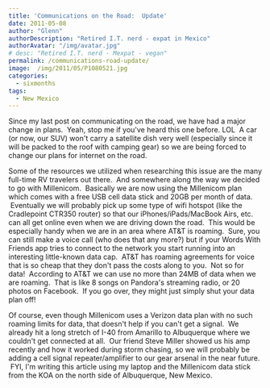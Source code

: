 ```yaml
---
title: 'Communications on the Road:  Update'
date: 2011-05-08
author: "Glenn"
authorDescription: "Retired I.T. nerd - expat in Mexico"
authorAvatar: "/img/avatar.jpg"
# desc: "Retired I.T. nerd - Mexpat - vegan"
permalink: /communications-road-update/
image:  /img/2011/05/P1080521.jpg
categories:
  - sixmonths
tags:
  - New Mexico
---
```

Since my last post on communicating on the road, we have had a major change in plans.  Yeah, stop me if you've heard this one before. LOL  A car (or now, our SUV) won't carry a satellite dish very well (especially since it will be packed to the roof with camping gear) so we are being forced to change our plans for internet on the road.

Some of the resources we utilized when researching this issue are the many full-time RV travelers out there.  And somewhere along the way we decided to go with Millenicom.  Basically we are now using the Millenicom plan which comes with a free USB cell data stick and 20GB per month of data.  Eventually we will probably pick up some type of wifi hotspot (like the Cradlepoint CTR350 router) so that our iPhones/iPads/MacBook Airs, etc. can all get online even when we are driving down the road.  This would be especially handy when we are in an area where AT&T is roaming.  Sure, you can still make a voice call (who does that any more?) but if your Words With Friends app tries to connect to the network you start running into an interesting little-known data cap.  AT&T has roaming agreements for voice that is so cheap that they don't pass the costs along to you.  Not so for data!  According to AT&T we can use no more than 24MB of data when we are roaming.  That is like 8 songs on Pandora's streaming radio, or 20 photos on Facebook.  If you go over, they might just simply shut your data plan off!

Of course, even though Millenicom uses a Verizon data plan with no such roaming limits for data, that doesn't help if you can't get a signal.  We already hit a long stretch of I-40 from Amarillo to Albuquerque where we couldn't get connected at all.  Our friend Steve Miller showed us his amp recently and how it worked during storm chasing, so we will probably be adding a cell signal repeater/amplifier to our gear arsenal in the near future.  FYI, I'm writing this article using my laptop and the Millenicom data stick from the KOA on the north side of Albuquerque, New Mexico.